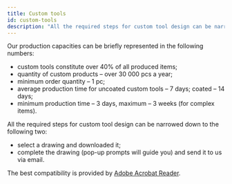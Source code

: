 ```yaml
---
title: Custom tools
id: custom-tools
description: "All the required steps for custom tool design can be narrowed down to the following two: select a drawing and downloaded it; complete the drawing (pop-up prompts will guide you) and send it to us via email."
---
```


Our production capacities can be briefly represented in the following numbers:

*	custom tools constitute over 40% of all produced items;
*	quantity of custom products – over 30 000 pcs a year;
*	minimum order quantity – 1 pc;
*	average production time for uncoated custom tools – 7 days; coated – 14 days;
*	minimum production time – 3 days, maximum – 3 weeks (for complex items).

All the required steps for custom tool design can be narrowed down to the following two:

*	select a drawing and downloaded it;
*	complete the drawing (pop-up prompts will guide you) and send it to us via email.

The best compatibility is provided by [Adobe Acrobat Reader](https://acrobat.adobe.com/ru/ru/acrobat/pdf-reader.html).
